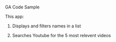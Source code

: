 GA Code Sample

This app:

1) Displays and filters names in a list

2) Searches Youtube for the 5 most relevent videos